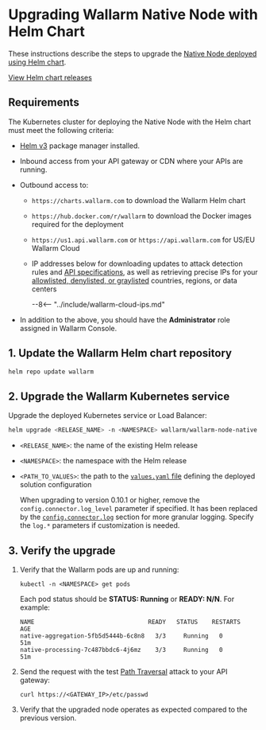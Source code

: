 [configure-proxy-balancer-instr]:           ../../admin-en/configuration-guides/access-to-wallarm-api-via-proxy.md
[ptrav-attack-docs]:                        ../../attacks-vulns-list.md#path-traversal
[ip-list-docs]:                             ../../user-guides/ip-lists/overview.md
[api-spec-enforcement-docs]:                ../../api-specification-enforcement/overview.md

# Upgrading Wallarm Native Node with Helm Chart

These instructions describe the steps to upgrade the [Native Node deployed using Helm chart](../../installation/native-node/helm-chart.md).

[View Helm chart releases](node-artifact-versions.md)

## Requirements

The Kubernetes cluster for deploying the Native Node with the Helm chart must meet the following criteria:

* [Helm v3](https://helm.sh/) package manager installed.
* Inbound access from your API gateway or CDN where your APIs are running.
* Outbound access to:

    * `https://charts.wallarm.com` to download the Wallarm Helm chart
    * `https://hub.docker.com/r/wallarm` to download the Docker images required for the deployment
    * `https://us1.api.wallarm.com` or `https://api.wallarm.com` for US/EU Wallarm Cloud
    * IP addresses below for downloading updates to attack detection rules and [API specifications][api-spec-enforcement-docs], as well as retrieving precise IPs for your [allowlisted, denylisted, or graylisted][ip-list-docs] countries, regions, or data centers

        --8<-- "../include/wallarm-cloud-ips.md"
* In addition to the above, you should have the **Administrator** role assigned in Wallarm Console.

## 1. Update the Wallarm Helm chart repository

```bash
helm repo update wallarm
```

## 2. Upgrade the Wallarm Kubernetes service

Upgrade the deployed Kubernetes service or Load Balancer:

``` bash
helm upgrade <RELEASE_NAME> -n <NAMESPACE> wallarm/wallarm-node-native --version 0.16.0 -f <PATH_TO_VALUES>
```

* `<RELEASE_NAME>`: the name of the existing Helm release
* `<NAMESPACE>`: the namespace with the Helm release
* `<PATH_TO_VALUES>`: the path to the [`values.yaml` file](../../installation/native-node/helm-chart-conf.md) defining the deployed solution configuration

    When upgrading to version 0.10.1 or higher, remove the `config.connector.log_level` parameter if specified. It has been replaced by the [`config.connector.log`](../../installation/native-node/helm-chart-conf.md#configconnectorlog) section for more granular logging. Specify the `log.*` parameters if customization is needed.

## 3. Verify the upgrade

1. Verify that the Wallarm pods are up and running:

    ```
    kubectl -n <NAMESPACE> get pods
    ```

    Each pod status should be **STATUS: Running** or **READY: N/N**. For example:

    ```
    NAME                                READY   STATUS    RESTARTS   AGE
    native-aggregation-5fb5d5444b-6c8n8   3/3     Running   0          51m
    native-processing-7c487bbdc6-4j6mz    3/3     Running   0          51m
    ```
1. Send the request with the test [Path Traversal][ptrav-attack-docs] attack to your API gateway:

    ```
    curl https://<GATEWAY_IP>/etc/passwd
    ```
1. Verify that the upgraded node operates as expected compared to the previous version.
